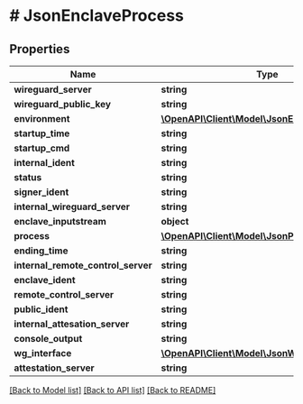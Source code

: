 # # JsonEnclaveProcess

## Properties

Name | Type | Description | Notes
------------ | ------------- | ------------- | -------------
**wireguard_server** | **string** |  | [optional] 
**wireguard_public_key** | **string** |  | [optional] 
**environment** | [**\OpenAPI\Client\Model\JsonEnvironment**](JsonEnvironment.md) |  | [optional] 
**startup_time** | **string** |  | [optional] 
**startup_cmd** | **string** |  | [optional] 
**internal_ident** | **string** |  | [optional] 
**status** | **string** |  | [optional] 
**signer_ident** | **string** |  | [optional] 
**internal_wireguard_server** | **string** |  | [optional] 
**enclave_inputstream** | **object** |  | [optional] 
**process** | [**\OpenAPI\Client\Model\JsonProcess**](JsonProcess.md) |  | [optional] 
**ending_time** | **string** |  | [optional] 
**internal_remote_control_server** | **string** |  | [optional] 
**enclave_ident** | **string** |  | [optional] 
**remote_control_server** | **string** |  | [optional] 
**public_ident** | **string** |  | [optional] 
**internal_attesation_server** | **string** |  | [optional] 
**console_output** | **string** |  | [optional] 
**wg_interface** | [**\OpenAPI\Client\Model\JsonWireguardInterface**](JsonWireguardInterface.md) |  | [optional] 
**attestation_server** | **string** |  | [optional] 

[[Back to Model list]](../../README.md#documentation-for-models) [[Back to API list]](../../README.md#documentation-for-api-endpoints) [[Back to README]](../../README.md)


